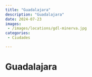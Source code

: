 ```yaml
---
title: "Guadalajara"
description: "Guadalajara"
date: 2024-07-23
images: 
 - /images/locations/gdl-minerva.jpg
categories: 
 - Ciudades

---
```


# Guadalajara

